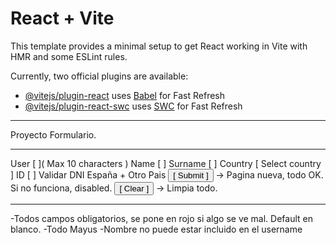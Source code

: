 # React + Vite

This template provides a minimal setup to get React working in Vite with HMR and some ESLint rules.

Currently, two official plugins are available:

- [@vitejs/plugin-react](https://github.com/vitejs/vite-plugin-react/blob/main/packages/plugin-react/README.md) uses [Babel](https://babeljs.io/) for Fast Refresh
- [@vitejs/plugin-react-swc](https://github.com/vitejs/vite-plugin-react-swc) uses [SWC](https://swc.rs/) for Fast Refresh



-------------------------------------------------------------------------------------------

Proyecto Formulario.
___
User      [                             ]( Max 10 characters )
Name       [                         ]
Surname  [                         ]
Country [ Select country ]
ID  [                             ]  Validar DNI España + Otro Pais
<button>[ Submit ]</button> -> Pagina nueva, todo OK.  Si no funciona, disabled.
<button>[ Clear ]</button> -> Limpia todo.
___
-Todos campos obligatorios, se pone en rojo si algo se ve mal. Default en blanco.
-Todo Mayus
-Nombre no puede estar incluido en el username